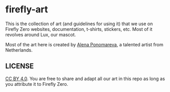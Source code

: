 # firefly-art

This is the collection of art (and guidelines for using it) that we use on Firefly Zero websites, documentation, t-shirts, stickers, etc. Most of it revolves around Lux, our mascot.

Most of the art here is created by [Alena Ponomareva](https://www.instagram.com/alpo.nl/), a talented artist from Netherlands.

## LICENSE

[CC BY 4.0](https://creativecommons.org/licenses/by/4.0/). You are free to share and adapt all our art in this repo as long as you attribute it to Firefly Zero.
